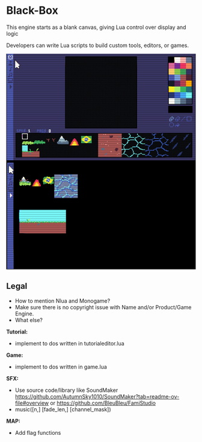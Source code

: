 # Black-Box

This engine starts as a blank canvas, giving Lua control over display and logic

Developers can write Lua scripts to build custom tools, editors, or games.

![blackbox](src/assets/blackbox.png)

## Legal

- How to mention Nlua and Monogame?
- Make sure there is no copyright issue with Name and/or Product/Game Engine.
- What else?

**Tutorial:**

- implement to dos written in tutorialeditor.lua

**Game:**

- implement to dos written in game.lua

**SFX:**

- Use source code/library like SoundMaker https://github.com/AutumnSky1010/SoundMaker?tab=readme-ov-file#overview or https://github.com/BleuBleu/FamiStudio
- music([n,] [fade_len,] [channel_mask])

**MAP:**

- Add flag functions